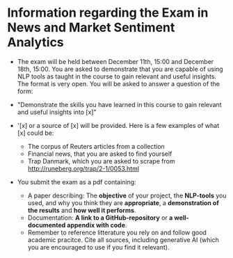 
# Information regarding the Exam in News and Market Sentiment Analytics

- The exam will be held between December 11th, 15:00 and December 18th, 15:00. You are asked to demonstrate that you are capable of using NLP tools as taught in the course to gain relevant and useful insights. The format is very open. You will be asked to answer a question of the form:
 + "Demonstrate the skills you have learned in this course to gain relevant and useful insights into [x]"

- '[x] or a source of [x] will be provided. Here is a few examples of what [x] could be:
  + The corpus of Reuters articles from a collection
  + Financial news, that you are asked to find yourself 
  + Trap Danmark, which you are asked to scrape from http://runeberg.org/trap/2-1/0053.html 


- You submit the exam as a pdf containing: 
  + A paper describing: The **objective** of your project, the **NLP-tools** you used, and why you think they are **appropriate**, a **demonstration of the results** and **how well it performs**. 
  + Documentation: **A link to a GitHub-repository** or **a well-documented appendix with code**.
  + Remember to reference litterature you rely on and follow good academic pracitce. Cite all sources, including generative AI (which you are encouraged to use if you find it relevant). 

